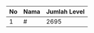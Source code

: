 | No | Nama            | Jumlah Level |
|----|-----------------|--------------|
| 1  | #    |    2695        |
